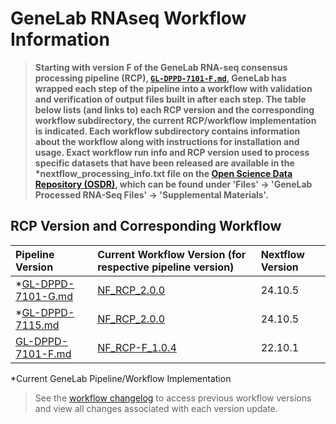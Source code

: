 # GeneLab RNAseq Workflow Information

> **Starting with version F of the GeneLab RNA-seq consensus processing pipeline (RCP),
[`GL-DPPD-7101-F.md`](../Pipeline_GL-DPPD-7101_Versions/GL-DPPD-7101-F.md),
GeneLab has wrapped each step of the pipeline into a workflow with validation and verification of output files built in after each step. The table below lists (and links to) each RCP version and the corresponding workflow subdirectory, the current RCP/workflow implementation is indicated. Each workflow subdirectory contains information about the workflow along with instructions for installation and usage. Exact workflow run info and RCP version used to process specific datasets that have been released are available in the \*nextflow_processing_info.txt file on the [Open Science Data Repository (OSDR)](https://osdr.nasa.gov/bio/repo/), which can be found under 'Files' -> 'GeneLab Processed RNA-Seq Files' -> 'Supplemental Materials'.**  

## RCP Version and Corresponding Workflow

|Pipeline Version|Current Workflow Version (for respective pipeline version)|Nextflow Version|
|:---------------|:---------------------------------------------------------|:---------------|
|*[GL-DPPD-7101-G.md](../Pipeline_GL-DPPD-7101_Versions/GL-DPPD-7101-G.md)|[NF_RCP_2.0.0](NF_RCP)|24.10.5|
|*[GL-DPPD-7115.md](../Pipeline_GL-DPPD-7115_Versions/GL-DPPD-7115.md)|[NF_RCP_2.0.0](NF_RCP)|24.10.5|
|[GL-DPPD-7101-F.md](../Pipeline_GL-DPPD-7101_Versions/GL-DPPD-7101-F.md)|[NF_RCP-F_1.0.4](NF_RCP-F)|22.10.1|

*Current GeneLab Pipeline/Workflow Implementation

> See the [workflow changelog](NF_RCP/CHANGELOG.md) to access previous workflow versions and view all changes associated with each version update. 
